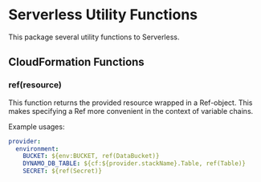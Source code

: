 # Serverless Utility Functions

This package several utility functions to Serverless.

## CloudFormation Functions

### ref(resource)

This function returns the provided resource wrapped in a Ref-object.
This makes specifying a Ref more convenient in the context of variable chains.

Example usages:

```yaml
provider:
  environment:
    BUCKET: ${env:BUCKET, ref(DataBucket)}
    DYNAMO_DB_TABLE: ${cf:${provider.stackName}.Table, ref(Table)}
    SECRET: ${ref(Secret)}
```
